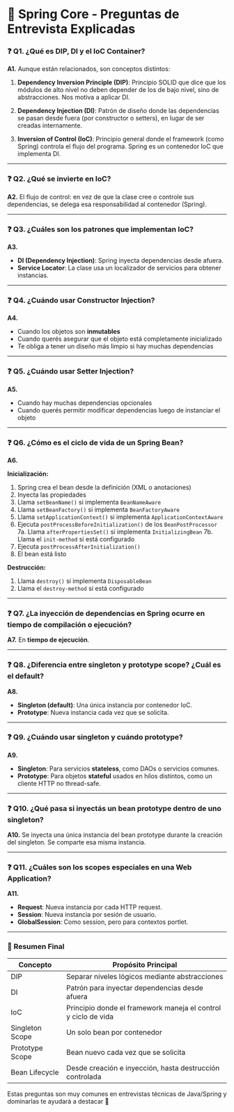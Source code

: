 # 🧠 Spring Core - Preguntas de Entrevista Explicadas



### ❓ Q1. ¿Qué es DIP, DI y el IoC Container?

**A1.** Aunque están relacionados, son conceptos distintos:

1. **Dependency Inversion Principle (DIP)**: Principio SOLID que dice que los módulos de alto nivel no deben depender de los de bajo nivel, sino de abstracciones. Nos motiva a aplicar DI.

2. **Dependency Injection (DI)**: Patrón de diseño donde las dependencias se pasan desde fuera (por constructor o setters), en lugar de ser creadas internamente.

3. **Inversion of Control (IoC)**: Principio general donde el framework (como Spring) controla el flujo del programa. Spring es un contenedor IoC que implementa DI.

---

### ❓ Q2. ¿Qué se invierte en IoC?

**A2.** El flujo de control: en vez de que la clase cree o controle sus dependencias, se delega esa responsabilidad al contenedor (Spring).

---

### ❓ Q3. ¿Cuáles son los patrones que implementan IoC?

**A3.**

* **DI (Dependency Injection)**: Spring inyecta dependencias desde afuera.
* **Service Locator**: La clase usa un localizador de servicios para obtener instancias.

---

### ❓ Q4. ¿Cuándo usar Constructor Injection?

**A4.**

* Cuando los objetos son **inmutables**
* Cuando querés asegurar que el objeto está completamente inicializado
* Te obliga a tener un diseño más limpio si hay muchas dependencias

---

### ❓ Q5. ¿Cuándo usar Setter Injection?

**A5.**

* Cuando hay muchas dependencias opcionales
* Cuando querés permitir modificar dependencias luego de instanciar el objeto

---

### ❓ Q6. ¿Cómo es el ciclo de vida de un Spring Bean?

**A6.**

**Inicialización:**

1. Spring crea el bean desde la definición (XML o anotaciones)
2. Inyecta las propiedades
3. Llama `setBeanName()` si implementa `BeanNameAware`
4. Llama `setBeanFactory()` si implementa `BeanFactoryAware`
5. Llama `setApplicationContext()` si implementa `ApplicationContextAware`
6. Ejecuta `postProcessBeforeInitialization()` de los `BeanPostProcessor`
   7a. Llama `afterPropertiesSet()` si implementa `InitializingBean`
   7b. Llama el `init-method` si está configurado
7. Ejecuta `postProcessAfterInitialization()`
8. El bean está listo

**Destrucción:**

1. Llama `destroy()` si implementa `DisposableBean`
2. Llama el `destroy-method` si está configurado

---

### ❓ Q7. ¿La inyección de dependencias en Spring ocurre en tiempo de compilación o ejecución?

**A7.** En **tiempo de ejecución**.

---

### ❓ Q8. ¿Diferencia entre singleton y prototype scope? ¿Cuál es el default?

**A8.**

* **Singleton (default)**: Una única instancia por contenedor IoC.
* **Prototype**: Nueva instancia cada vez que se solicita.

---

### ❓ Q9. ¿Cuándo usar singleton y cuándo prototype?

**A9.**

* **Singleton**: Para servicios **stateless**, como DAOs o servicios comunes.
* **Prototype**: Para objetos **stateful** usados en hilos distintos, como un cliente HTTP no thread-safe.

---

### ❓ Q10. ¿Qué pasa si inyectás un bean prototype dentro de uno singleton?

**A10.** Se inyecta una única instancia del bean prototype durante la creación del singleton. Se comparte esa misma instancia.

---

### ❓ Q11. ¿Cuáles son los scopes especiales en una Web Application?

**A11.**

* **Request**: Nueva instancia por cada HTTP request.
* **Session**: Nueva instancia por sesión de usuario.
* **GlobalSession**: Como session, pero para contextos portlet.

---

### 📌 Resumen Final

| Concepto        | Propósito Principal                                            |
| --------------- | -------------------------------------------------------------- |
| DIP             | Separar niveles lógicos mediante abstracciones                 |
| DI              | Patrón para inyectar dependencias desde afuera                 |
| IoC             | Principio donde el framework maneja el control y ciclo de vida |
| Singleton Scope | Un solo bean por contenedor                                    |
| Prototype Scope | Bean nuevo cada vez que se solicita                            |
| Bean Lifecycle  | Desde creación e inyección, hasta destrucción controlada       |


Estas preguntas son muy comunes en entrevistas técnicas de Java/Spring y dominarlas te ayudará a destacar 🚀
